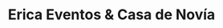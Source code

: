 ---
title: "Erica Eventos & Casa de Novía"
url: /santiago/erica-eventos-und-casa-de-novia/
shop: ropa
---